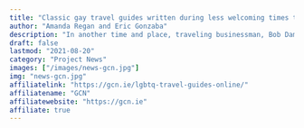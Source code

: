 ```yaml
---
title: "Classic gay travel guides written during less welcoming times to go online"
author: "Amanda Regan and Eric Gonzaba"
description: "In another time and place, traveling businessman, Bob Damron, created an unusual address book. As a gay man from San Francisco, he kept track of his travels to other parts of the US between 1965 and 1980. And thanks to a pair of historians, these gay ‘travel guides’ are going online."
draft: false
lastmod: "2021-08-20"
category: "Project News"
images: ["/images/news-gcn.jpg"]
img: "news-gcn.jpg"
affiliatelink: "https://gcn.ie/lgbtq-travel-guides-online/"
affiliatename: "GCN"
affiliatewebsite: "https://gcn.ie"
affiliate: true
---
```


